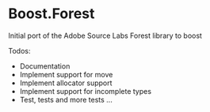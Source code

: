 Boost.Forest
============

Initial port of the Adobe Source Labs Forest library to boost

Todos:

* Documentation
* Implement support for move
* Implement allocator support
* Implement support for incomplete types
* Test, tests and more tests ...

